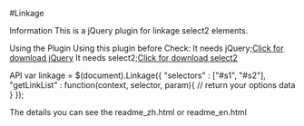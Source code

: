 #Linkage

Information
This is a jQuery plugin for linkage select2 elements.

Using the Plugin
Using this plugin before Check:
It needs jQuery;<a href="http://jquery.com/download/">Click for download jQuery</a>
It needs select2;<a href="https://github.com/select2/select2/releases">Click for download select2</a>

API
var linkage = $(document).Linkage({
	"selectors" : ["#s1", "#s2"],
	"getLinkList" : function(context, selector, param){
	// return your options data
	}
});

The details you can see the readme_zh.html or readme_en.html

